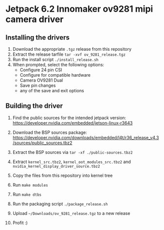 # Jetpack 6.2 Innomaker ov9281 mipi camera driver

## Installing the drivers

1. Download the appropriate `.tgz` release from this repository 
2. Extract the release tarfile `tar -xvf ov_9281_release.tgz`
3. Run the install script `./install_release.sh`
4. When prompted, select the following options:
   - Configure 24 pin CSI
   - Configure for compatible hardware
   - Camera OV9281 Dual
   - Save pin changes
   - any of the save and exit options

## Building the driver
1. Find the public sources for the intended jetpack version: https://developer.nvidia.com/embedded/jetson-linux-r3643
2. Download the BSP sources package: https://developer.nvidia.com/downloads/embedded/l4t/r36_release_v4.3/sources/public_sources.tbz2
3. Extract the BSP sources via `tar -xf ./public-sources.tbz2`
4. Extract `kernel_src.tbz2`, `kernel_oot_modules_src.tbz2` and `nvidia_kernel_display_driver_source.tbz2`
5. Copy the files from this repository into kernel tree

6. Run `make modules`
7. Run `make dtbs`

8. Run the packaging script `./package_release.sh`
9. Upload `~/Downloads/ov_9281_release.tgz` to a new release
10. Profit :)

